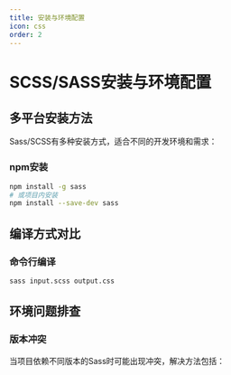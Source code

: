 ```yaml
---
title: 安装与环境配置
icon: css
order: 2
---
```


# SCSS/SASS安装与环境配置

## 多平台安装方法

Sass/SCSS有多种安装方式，适合不同的开发环境和需求：

### npm安装

```bash
npm install -g sass
# 或项目内安装
npm install --save-dev sass
```

<!-- 更多内容... -->

## 编译方式对比

### 命令行编译

```bash
sass input.scss output.css
```

<!-- 更多内容... -->

## 环境问题排查

### 版本冲突

当项目依赖不同版本的Sass时可能出现冲突，解决方法包括：

<!-- 更多内容... -->
